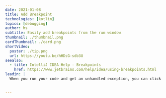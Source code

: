 ```yaml
---
date: 2021-01-08
title: Add Breakpoint
technologies: [kotlin]
topics: [debugging]
author: hs
subtitle: Easily add breakpoints from the run window
thumbnail: ./thumbnail.png
cardThumbnail: ./card.png
shortVideo:
  poster: ./tip.png
  url: https://youtu.be/hHDsG-sdb3U
seealso:
  - title: IntelliJ IDEA Help - Breakpoints
    href: https://www.jetbrains.com/help/idea/using-breakpoints.html
leadin: |
  When you run your code and get an unhandled exception, you can click _Create breakpoint_ in the Run window to debug it.   
  

---
```

